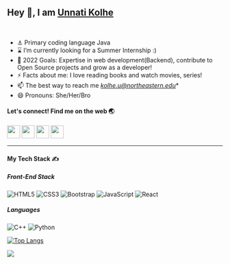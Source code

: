 ## Hey 👋, I am [Unnati Kolhe](https://unnatikolhe.hashnode.dev/)
<br>
<!--<img align="right" width="50%" src="">-->

- :anchor:	Primary coding language Java
- :hourglass:	 I’m currently looking for a Summer Internship :)
- 🥅 2022 Goals: Expertise in web development(Backend), contribute to Open Source projects and grow as a developer!
- ⚡ Facts about me: I love reading books and watch movies, series!
- 📫 The best way to reach me *kolhe.u@northeastern.edu**
- 😄 Pronouns: She/Her/Bro

<!--- 🔭 I’m currently getting my grip on Competitive Coding-->
<!---- 📝 I share what I think on [Hashnode](https://unnatikolhe.hashnode.dev/)-->

#### Let's connect! Find me on the web :earth_asia:	</i></b>

[<img height="30" src="https://img.shields.io/badge/Hashnode-%230077B5.svg?&style=for-the-badge&logo=Hashnode&logoColor=white" />][Hashnode]
<a href="mailto:unnatikolhe@gmail.com" style="text-decoration:none"><img height="30" src = "https://img.shields.io/badge/gmail-c14438?&style=for-the-badge&logo=gmail&logoColor=white"></a>
[<img height="30" src="https://img.shields.io/badge/linkedin-blue.svg?&style=for-the-badge&logo=linkedin&logoColor=white" />][LinkedIn]
[<img height="30" src = "https://img.shields.io/badge/Facebook-036be4.svg?&style=for-the-badge&logo=facebook&logoColor=white">][Facebook]
<br />
<hr />

#### My Tech Stack ✍️

##### Front-End Stack
![HTML5](https://img.shields.io/badge/-HTML5-E34F26?style=flat-square&logo=html5&logoColor=white)
![CSS3](https://img.shields.io/badge/-CSS3-1572B6?style=flat-square&logo=css3)
![Bootstrap](https://img.shields.io/badge/-Bootstrap-563D7C?style=flat-square&logo=bootstrap)
![JavaScript](https://img.shields.io/badge/-JavaScript-yellow?style=flat-square&logo=javascript)
![React](https://img.shields.io/badge/-React-black?style=flat-square&logo=react)

##### Languages
![C++](https://img.shields.io/badge/-C/C++-00599C?style=flat-square&logo=C)
![Python](https://img.shields.io/badge/-Python-black?style=flat-square&logo=Python)


<!--[![Unnati's GitHub stats](https://github-readme-stats.vercel.app/api?username=unnatik&show_icons=true&theme=dracula)](https://github.com/anuraghazra/github-readme-stats)-->

[![Top Langs](https://github-readme-stats.vercel.app/api/top-langs/?username=unnatik&langs_count=4&layout=compact&theme=dracula)](https://github.com/anuraghazra/github-readme-stats)

![](https://komarev.com/ghpvc/?username=unnatik&color=79FFE1)  


[Hashnode]: https://unnatikolhe.hashnode.dev/
[gmail]: https://gmail.com
[LinkedIn]: https://www.linkedin.com/in/unnati-kolhe/
[Facebook]: https://www.facebook.com/unnati.kolhe/
